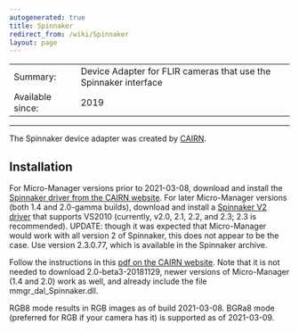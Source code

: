 ```yaml
---
autogenerated: true
title: Spinnaker
redirect_from: /wiki/Spinnaker
layout: page
---
```


|                  |                                                                  |
|------------------|------------------------------------------------------------------|
| Summary:         | Device Adapter for FLIR cameras that use the Spinnaker interface |
| Available since: | 2019                                                             |

------------------------------------------------------------------------

The Spinnaker device adapter was created by
[CAIRN](https://www.cairn-research.co.uk).

## Installation

For Micro-Manager versions prior to 2021-03-08, download and install the
[Spinnaker driver from the CAIRN
website](https://www.cairn-research.co.uk/wp-content/uploads/2019/05/SpinnakerSDK_FULL_1.20.0.15_x64.exe).
For later Micro-Manager versions (both 1.4 and 2.0-gamma builds),
download and install a [Spinnaker V2
driver](https://flir.app.boxcn.net/v/SpinnakerSDK)
that supports VS2010 (currently, v2.0, 2.1, 2.2, and 2.3; 2.3 is
recommended). UPDATE: though it was expected that Micro-Manager would
work with all version 2 of Spinnaker, this does not appear to be the
case. Use version 2.3.0.77, which is available in the Spinnaker archive.

Follow the instructions in this [pdf on the CAIRN
website](https://www.cairn-research.co.uk/wp-content/uploads/2019/05/READ-ME-INSTALLATION.pdf).
Note that it is not needed to download 2.0-beta3-20181129, newer
versions of Micro-Manager (1.4 and 2.0) work as well, and already
include the file mmgr\_dal\_Spinnaker.dll.

RGB8 mode results in RGB images as of build 2021-03-08. BGRa8 mode
(preferred for RGB if your camera has it) is supported as of 2021-03-09.

